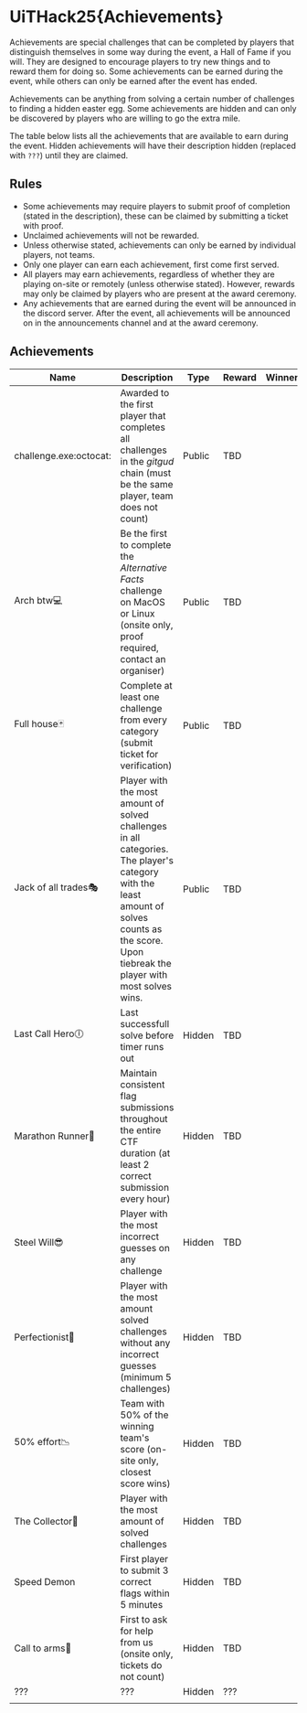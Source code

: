 # UiTHack25{Achievements}

Achievements are special challenges that can be completed by players that distinguish themselves in some way during the event, a Hall of Fame if you will. They are designed to encourage players to try new things and to reward them for doing so. Some achievements can be earned during the event, while others can only be earned after the event has ended.

Achievements can be anything from solving a certain number of challenges to finding a hidden easter egg. Some achievements are hidden and can only be discovered by players who are willing to go the extra mile.

The table below lists all the achievements that are available to earn during the event. Hidden achievements will have their description hidden (replaced with `???`) until they are claimed.

## Rules

- Some achievements may require players to submit proof of completion (stated in the description), these can be claimed by submitting a ticket with proof.
- Unclaimed achievements will not be rewarded.
- Unless otherwise stated, achievements can only be earned by individual players, not teams.
- Only one player can earn each achievement, first come first served.
- All players may earn achievements, regardless of whether they are playing on-site or remotely (unless otherwise stated). However, rewards may only be claimed by players who are present at the award ceremony.
- Any achievements that are earned during the event will be announced in the discord server. After the event, all achievements will be announced on in the announcements channel and at the award ceremony.

## Achievements

| Name | Description | Type | Reward | Winner |
|------|-------------|------|--------|--------|
| challenge.exe:octocat: | Awarded to the first player that completes all challenges in the _gitgud_ chain (must be the same player, team does not count) | Public | TBD |      |
| Arch btw💻 | Be the first to complete the _Alternative Facts_ challenge on MacOS or Linux (onsite only, proof required, contact an organiser) | Public | TBD |      |
| Full house🃏 | Complete at least one challenge from every category (submit ticket for verification) | Public | TBD |      |
| Jack of all trades🎭 | Player with the most amount of solved challenges in all categories. The player's category with the least amount of solves counts as the score. Upon tiebreak the player with most solves wins. | Public | TBD |      |
| Last Call Hero🕕 | Last successfull solve before timer runs out | Hidden | TBD |      |
| Marathon Runner🏃 | Maintain consistent flag submissions throughout the entire CTF duration (at least 2 correct submission every hour) | Hidden | TBD |      |
| Steel Will😎 | Player with the most incorrect guesses on any challenge | Hidden | TBD |      |
| Perfectionist🎩 | Player with the most amount solved challenges without any incorrect guesses (minimum 5 challenges) | Hidden | TBD |      |
| 50% effort📉 | Team with 50% of the winning team's score (on-site only, closest score wins) | Hidden | TBD |      |
| The Collector👑 | Player with the most amount of solved challenges | Hidden | TBD |      |
| Speed Demon | First player to submit 3 correct flags within 5 minutes | Hidden | TBD |      |
| Call to arms🙋 | First to ask for help from us (onsite only, tickets do not count) | Hidden | TBD |      |
| ??? | ??? | Hidden | ??? |      |
|      |             |      |        |        |
